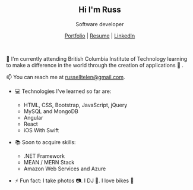 <h2 align="center">Hi I'm Russ</h2>
 <p align="center">Software developer</p>

<p align="center">
  <a href="https://russtelen.me/">Portfolio</a> | 
  <a href="https://russ.cmngsn.com">Resume</a> |
  <a href="https://www.linkedin.com/in/russelltelen/">LinkedIn</a>
</p>

<br />

 🌱 I'm currently attending British Columbia Institute of Technology learning to make a difference in the world through the creation of applications :iphone: . 
 
📫 You can reach me at russelltelen@gmail.com.

- :computer: Technologies I've learned so far are:
    - HTML, CSS, Bootstrap, JavaScript, jQuery
    - MySQL and MongoDB
    - Angular
    - React
    - iOS With Swift

- :books: Soon to acquire skills:
    - .NET Framework
    - MEAN / MERN Stack
    - Amazon Web Services and Azure
    
- ⚡ Fun fact: I take photos :camera:. I DJ :minidisc:. I love bikes :bicyclist: 



